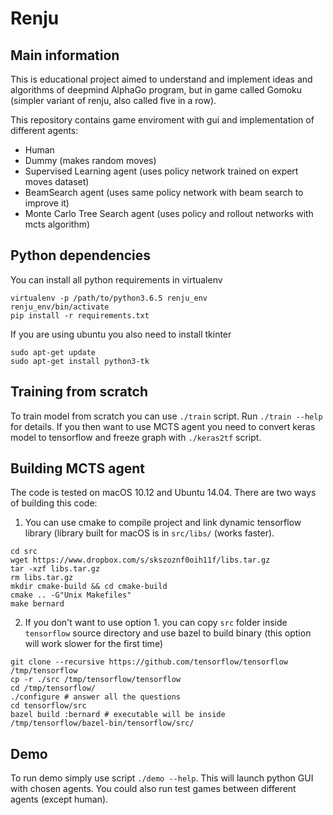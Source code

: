 # Renju

## Main information
This is educational project aimed to understand and implement ideas and algorithms of deepmind
AlphaGo program, but in game called Gomoku (simpler variant of renju, also called five in a row).

This repository contains game enviroment with gui and implementation of different agents:
- Human 
- Dummy (makes random moves)
- Supervised Learning agent (uses policy network trained on expert moves dataset)
- BeamSearch agent (uses same policy network with beam search to improve it)
- Monte Carlo Tree Search agent (uses policy and rollout networks with mcts algorithm)

## Python dependencies
You can install all python requirements in virtualenv
```
virtualenv -p /path/to/python3.6.5 renju_env
renju_env/bin/activate
pip install -r requirements.txt
```
If you are using ubuntu you also need to install tkinter
```
sudo apt-get update
sudo apt-get install python3-tk
```

## Training from scratch
To train model from scratch you can use `./train` script. Run `./train --help` for details. If you then want to use
MCTS agent you need to convert keras model to tensorflow and freeze graph with `./keras2tf` script.

## Building MCTS agent
The code is tested on macOS 10.12 and Ubuntu 14.04. There are two ways of building this code:
1. You can use cmake to compile project and link dynamic tensorflow library (library built for macOS is in `src/libs/` (works faster).
```
cd src
wget https://www.dropbox.com/s/skszoznf0oih11f/libs.tar.gz
tar -xzf libs.tar.gz
rm libs.tar.gz
mkdir cmake-build && cd cmake-build
cmake .. -G"Unix Makefiles"
make bernard
```
2. If you don't want to use option 1. you can copy `src` folder inside `tensorflow` source directory and use bazel to build binary 
(this option will work slower for the first time)

```
git clone --recursive https://github.com/tensorflow/tensorflow /tmp/tensorflow
cp -r ./src /tmp/tensorflow/tensorflow
cd /tmp/tensorflow/
./configure # answer all the questions
cd tensorflow/src
bazel build :bernard # executable will be inside /tmp/tensorflow/bazel-bin/tensorflow/src/
```

## Demo 

To run demo simply use script `./demo --help`. This will launch python GUI with chosen
agents. You could also run test games between different agents (except human).
